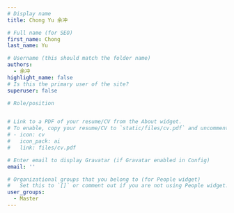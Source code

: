 ```yaml
---
# Display name
title: Chong Yu 余冲

# Full name (for SEO)
first_name: Chong
last_name: Yu

# Username (this should match the folder name)
authors:
  - 余冲
highlight_name: false
# Is this the primary user of the site?
superuser: false

# Role/position


# Link to a PDF of your resume/CV from the About widget.
# To enable, copy your resume/CV to `static/files/cv.pdf` and uncomment the lines below.
# - icon: cv
#   icon_pack: ai
#   link: files/cv.pdf

# Enter email to display Gravatar (if Gravatar enabled in Config)
email: ''

# Organizational groups that you belong to (for People widget)
#   Set this to `[]` or comment out if you are not using People widget.
user_groups:
  - Master
---
```



